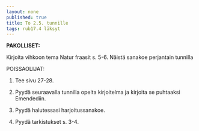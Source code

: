 ```yaml
---
layout: none
published: true
title: To 2.5. tunnille
tags: rub17.4 läksyt
---
```

**PAKOLLISET:**

Kirjoita vihkoon tema Natur fraasit s. 5-6. Näistä sanakoe perjantain tunnilla

POISSAOLIJAT:

1. Tee sivu 27-28.  

2. Pyydä seuraavalla tunnilla opelta kirjoitelma ja kirjoita se puhtaaksi Emendediin.

3. Pyydä halutessasi harjoitussanakoe.

3. Pyydä tarkistukset s. 3-4.

